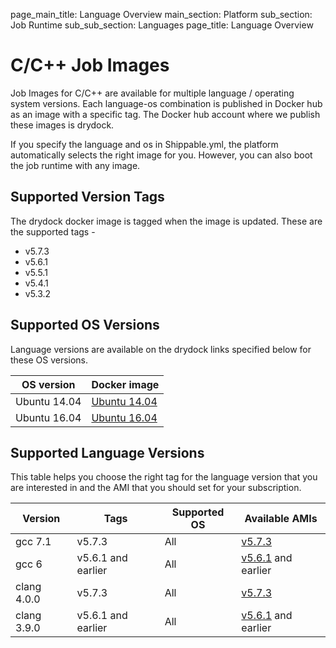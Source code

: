 page_main_title: Language Overview
main_section: Platform
sub_section: Job Runtime
sub_sub_section: Languages
page_title: Language Overview

# C/C++ Job Images

Job Images for C/C++ are available for multiple language / operating system versions. Each language-os combination
is published in Docker hub as an image with a specific tag. The Docker hub account where we publish these images is drydock.

If you specify the language and os in Shippable.yml, the platform automatically selects the right image for you. However,
you can also boot the job runtime with any image.

## Supported Version Tags
The drydock docker image is tagged when the image is updated. These are the supported tags -

* v5.7.3                
* v5.6.1                
* v5.5.1                
* v5.4.1                
* v5.3.2                

## Supported OS Versions
Language versions are available on the drydock links specified below for these OS versions.

|OS version| Docker image |
|--------------------|-----------------------|
|Ubuntu 14.04|[Ubuntu 14.04](https://hub.docker.com/r/drydock/u14cppall)|
|Ubuntu 16.04|[Ubuntu 16.04](https://hub.docker.com/r/drydock/u16cppall)|

## Supported Language Versions
This table helps you choose the right tag for the language version that you are interested in and the
AMI that you should set for your subscription.

| Version  |  Tags    | Supported OS| Available AMIs|  
|----------|---------|-----------|---------------------|
|gcc 7.1 |   v5.7.3     | All | [v5.7.3](/platform/machine-image-v573)   |
|gcc 6   |  v5.6.1 and earlier | All | [v5.6.1](/platform/machine-image-v561) and earlier |
|clang 4.0.0 |   v5.7.3     | All | [v5.7.3](/platform/machine-image-v573)   |
|clang 3.9.0 |   v5.6.1 and earlier |  All | [v5.6.1](/platform/machine-image-v561) and earlier |
